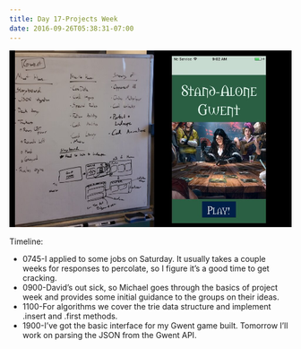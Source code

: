 ```yaml
---
title: Day 17-Projects Week
date: 2016-09-26T05:38:31-07:00
---
```

![Day 17](/assets/images/day17.jpg)

Timeline:
* 0745-I applied to some jobs on Saturday.  It usually takes a couple weeks for responses to percolate, so I figure it’s a good time to get cracking.  
* 0900-David’s out sick, so Michael goes through the basics of project week and provides some initial guidance to the groups on their ideas.
* 1100-For algorithms we cover the trie data structure and implement .insert and .first methods.
* 1900-I’ve got the basic interface for my Gwent game built.  Tomorrow I’ll work on parsing the JSON from the Gwent API.
